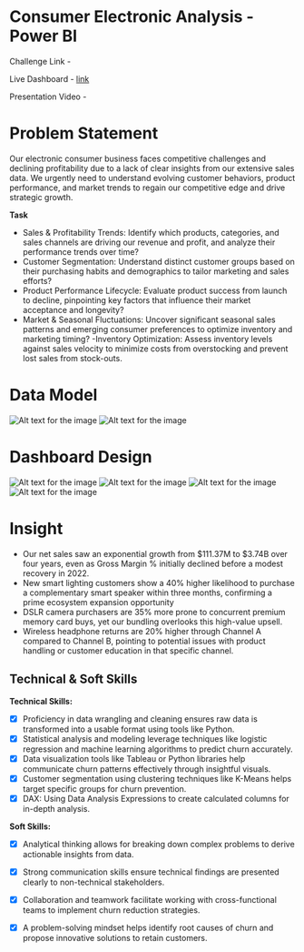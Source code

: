# Consumer Electronic Analysis - Power BI

Challenge Link - 

Live Dashboard - [link](https://app.powerbi.com/view?r=eyJrIjoiZDA1M2M3NzctMzI4NC00ZDMwLTg4YWYtZWJmMDExOWQxNDEyIiwidCI6ImM2ZTU0OWIzLTVmNDUtNDAzMi1hYWU5LWQ0MjQ0ZGM1YjJjNCJ9)

Presentation Video - 

# Problem Statement
Our electronic consumer business faces competitive challenges and declining profitability due to a lack of clear insights from our extensive sales data. We urgently need to understand evolving customer behaviors, product performance, and market trends to regain our competitive edge and drive strategic growth.

**Task**
- Sales & Profitability Trends: Identify which products, categories, and sales channels are driving our revenue and profit, and analyze their performance trends over time?
- Customer Segmentation: Understand distinct customer groups based on their purchasing habits and demographics to tailor marketing and sales efforts?
- Product Performance Lifecycle: Evaluate product success from launch to decline, pinpointing key factors that influence their market acceptance and longevity?
- Market & Seasonal Fluctuations: Uncover significant seasonal sales patterns and emerging consumer preferences to optimize inventory and marketing timing?
-Inventory Optimization: Assess inventory levels against sales velocity to minimize costs from overstocking and prevent lost sales from stock-outs.

# Data Model
![Alt text for the image](https://github.com/Midoford/AtliQ-Consumer-Electronics-Analysis/blob/main/1.png)
![Alt text for the image](https://github.com/Midoford/AtliQ-Consumer-Electronics-Analysis/blob/main/2.png)

# Dashboard Design
![Alt text for the image](https://github.com/Midoford/AtliQ-Consumer-Electronics-Analysis/blob/main/3.png)
![Alt text for the image](https://github.com/Midoford/AtliQ-Consumer-Electronics-Analysis/blob/main/4.png)
![Alt text for the image](https://github.com/Midoford/AtliQ-Consumer-Electronics-Analysis/blob/main/5.png)
![Alt text for the image](https://github.com/Midoford/AtliQ-Consumer-Electronics-Analysis/blob/main/6.png)

# Insight
- Our net sales saw an exponential growth from $111.37M to $3.74B over four years, even as Gross Margin % initially declined before a modest recovery in 2022.
- New smart lighting customers show a 40% higher likelihood to purchase a complementary smart speaker within three months, confirming a prime ecosystem expansion opportunity
- DSLR camera purchasers are 35% more prone to concurrent premium memory card buys, yet our bundling overlooks this high-value upsell.
- Wireless headphone returns are 20% higher through Channel A compared to Channel B, pointing to potential issues with product handling or customer education in that specific channel.

## Technical & Soft Skills
**Technical Skills:**
- [x] Proficiency in data wrangling and cleaning ensures raw data is transformed into a usable format using tools like Python.
- [x] Statistical analysis and modeling leverage techniques like logistic regression and machine learning algorithms to predict churn accurately.
- [x] Data visualization tools like Tableau or Python libraries help communicate churn patterns effectively through insightful visuals.
- [x] Customer segmentation using clustering techniques like K-Means helps target specific groups for churn prevention.
- [x] DAX: Using Data Analysis Expressions to create calculated columns for in-depth analysis.

**Soft Skills:**
- [x] Analytical thinking allows for breaking down complex problems to derive actionable insights from data.
- [x] Strong communication skills ensure technical findings are presented clearly to non-technical stakeholders.
- [x] Collaboration and teamwork facilitate working with cross-functional teams to implement churn reduction strategies.
- [x] A problem-solving mindset helps identify root causes of churn and propose innovative solutions to retain customers.





